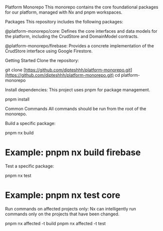 Platform Monorepo
This monorepo contains the core foundational packages for our platform, managed with Nx and pnpm workspaces.

Packages
This repository includes the following packages:

@platform-monorepo/core: Defines the core interfaces and data models for the platform, including the CrudStore and DomainModel contracts.

@platform-monorepo/firebase: Provides a concrete implementation of the CrudStore interface using Google Firestore.

Getting Started
Clone the repository:

git clone [https://github.com/dipteshhh/platform-monorepo.git](https://github.com/dipteshhh/platform-monorepo.git)
cd platform-monorepo

Install dependencies:
This project uses pnpm for package management.

pnpm install

Common Commands
All commands should be run from the root of the monorepo.

Build a specific package:

pnpm nx build <package-name>
# Example: pnpm nx build firebase

Test a specific package:

pnpm nx test <package-name>
# Example: pnpm nx test core

Run commands on affected projects only:
Nx can intelligently run commands only on the projects that have been changed.

pnpm nx affected -t build
pnpm nx affected -t test
